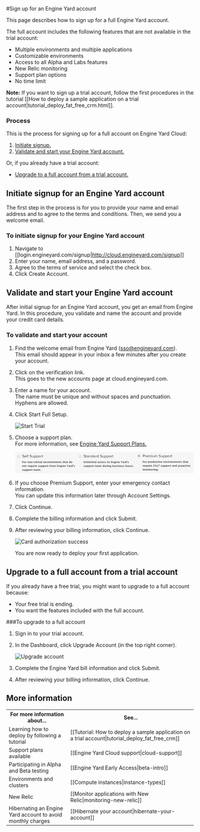 #Sign up for an Engine Yard account

This page describes how to sign up for a full Engine Yard account. 

The full account includes the following features that are not available in the trial account:

* Multiple environments and multiple applications
* Customizable environments
* Access to all Alpha and Labs features
* New Relic monitoring
* Support plan options
* No time limit

<b>Note:</b> If you want to sign up a trial account, follow the first procedures in the tutorial [[How to deploy a sample application on a trial account|tutorial_deploy_fat_free_crm.html]]. 

### Process

This is the process for signing up for a full account on Engine Yard Cloud:

1.	[Initiate signup.][1]
2.	[Validate and start your Engine Yard account.][2]

Or, if you already have a trial account:

*	[Upgrade to a full account from a trial account.][3]


<h2 id="topic1"> Initiate signup for an Engine Yard account </h2>

The first step in the process is for you to provide your name and email address and to agree to the terms and conditions. Then, we send you a welcome email. 

### To initiate signup for your Engine Yard account
 
1. Navigate to [[login.engineyard.com/signup|http://cloud.engineyard.com/signup]]
2. Enter your name, email address, and a password.
3. Agree to the terms of service and select the check box.
4. Click Create Account.


<h2 id="topic2"> Validate and start your Engine Yard account</h2>

After initial signup for an Engine Yard account, you get an email from Engine Yard. In this procedure, you validate and name the account and provide your credit card details.

### To validate and start your account
 
1. Find the welcome email from Engine Yard (sso@engineyard.com).   
    This email should appear in your inbox a few minutes after you create your account. 

2. Click on the verification link.  
    This goes to the new accounts page at cloud.engineyard.com.
 
3. Enter a name for your account.  
    The name must be unique and without spaces and punctuation. Hyphens are allowed.

4. Click Start Full Setup.

    ![Start Trial](images/full_setup.png)

5. Choose a support plan.  
    For more information, see <a href="http://www.engineyard.com/support-plans" target="_blank">Engine Yard Support Plans.</a> 

	![Support Plan](images/cloud_support_plans.png)
	
6. If you choose Premium Support, enter your emergency contact information.  
    You can update this information later through Account Settings.	

6.  Click Continue.

6. Complete the billing information and click Submit.
	
7. After reviewing your billing information, click Continue.	

    ![Card authorization success](images/cc_authorization.png)

    You are now ready to deploy your first application. 
	
<h2 id="topic3">Upgrade to a full account from a trial account</h2>

If you already have a free trial, you might want to upgrade to a full account because:

* Your free trial is ending.  
* You want the features included with the full account.

###To upgrade to a full account

1. Sign in to your trial account.

2. In the Dashboard, click Upgrade Account (in the top right corner).

    ![Upgrade account](images/upgrade_account.png)

3. Complete the Engine Yard bill information and click Submit.

4. After reviewing your billing information, click Continue.
	
	
<h2> More information</h2>

<table>
	  <tr>
	    <th>For more information about...</th><th>See...</th>
	  </tr>
	  <tr>
	    <td>Learning how to deploy by following a tutorial</td><td>[[Tutorial: How to deploy a sample application on a trial account|tutorial_deploy_fat_free_crm]] </td>
	  </tr>
	  <tr>
	    <td>Support plans available</td><td>[[Engine Yard Cloud support|cloud-support]]</td>
	  </tr>
	<tr>
	    <td>Participating in Alpha and Beta testing</td><td>[[Engine Yard Early Access|beta-intro]]</td>
	  </tr>
	<tr>
	    <td>Environments and clusters</td><td>[[Compute instances|instance-types]]</td>
	  </tr>
	 <tr>
	    <td>New Relic</td><td>[[Monitor applications with New Relic|monitoring-new-relic]]</td>
	  </tr>
	<tr>
	    <td>Hibernating an Engine Yard account to avoid monthly charges</td><td>[[Hibernate your account|hibernate-your-account]] </td>
	  </tr>
</table>

[1]: #topic1        "topic1"
[2]: #topic2        "topic2"
[3]: #topic3        "topic3"
